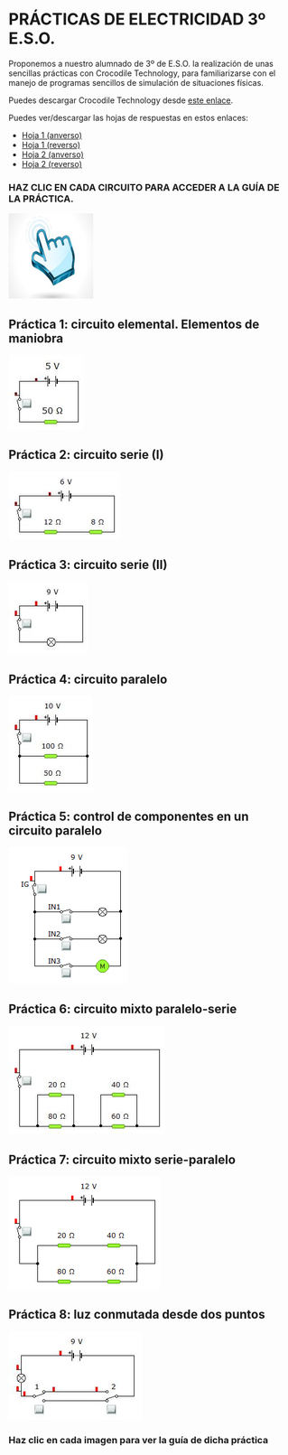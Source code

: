 # PRÁCTICAS DE ELECTRICIDAD 3º E.S.O.

Proponemos a nuestro alumnado de 3º de E.S.O. la realización de unas sencillas prácticas con Crocodile Technology, para familiarizarse con el manejo de programas sencillos de simulación de situaciones físicas.

Puedes descargar Crocodile Technology desde [este enlace](https://github.com/angelmicelti/TecnoVilladiego3/raw/master/4EstruMeca/Electricidad/Cocodrile%20Technology%206.07%5BPortable%5D.zip).

Puedes ver/descargar las hojas de respuestas en estos enlaces:

- [Hoja 1 (anverso)](h1a.pdf)
- [Hoja 1 (reverso)](h1r.pdf)
- [Hoja 2 (anverso)](h2a.pdf)
- [Hoja 2 (reverso)](h2r.pdf)

### HAZ **CLIC EN CADA CIRCUITO** PARA ACCEDER A LA **GUÍA DE LA PRÁCTICA**.
![](img/clic.jpg)

## Práctica 1: circuito elemental. Elementos de maniobra

[![](img/p1.png)](p1.pdf "Haz clic para ver la guía de la práctica")

## Práctica 2: circuito serie (I)
[![](img/p2.png)](p2.pdf "Haz clic para ver la guía de la práctica")

## Práctica 3: circuito serie (II)
[![](img/p3.png)](p3.pdf "Haz clic para ver la guía de la práctica")

## Práctica 4: circuito paralelo
[![](img/p4.png)](p4.pdf "Haz clic para ver la guía de la práctica")

## Práctica 5: control de componentes en un circuito paralelo
[![](img/p5.png)](p5.pdf "Haz clic para ver la guía de la práctica")

## Práctica 6: circuito mixto paralelo-serie
[![](img/p6.png)](p6.pdf "Haz clic para ver la guía de la práctica")

## Práctica 7: circuito mixto serie-paralelo
[![](img/p7.png)](p7.pdf "Haz clic para ver la guía de la práctica")

## Práctica 8: luz conmutada desde dos puntos
[![](img/p8.png)](p8.pdf "Haz clic para ver la guía de la práctica")

### Haz clic en cada imagen para ver la guía de dicha práctica
